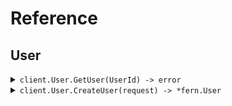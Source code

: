# Reference
## User
<details><summary><code>client.User.GetUser(UserId) -> error</code></summary>
<dl>
<dd>

#### 📝 Description

<dl>
<dd>

<dl>
<dd>

Retrieve a user.
This endpoint is used to retrieve a user.
</dd>
</dl>
</dd>
</dl>

#### 🔌 Usage

<dl>
<dd>

<dl>
<dd>

```go
client.User.GetUser(
        context.TODO(),
        "userId",
    )
}
```
</dd>
</dl>
</dd>
</dl>

#### ⚙️ Parameters

<dl>
<dd>

<dl>
<dd>

**userId:** `string` 

The ID of the user to retrieve.
This ID is unique to each user.
    
</dd>
</dl>
</dd>
</dl>


</dd>
</dl>
</details>

<details><summary><code>client.User.CreateUser(request) -> *fern.User</code></summary>
<dl>
<dd>

#### 📝 Description

<dl>
<dd>

<dl>
<dd>

Create a new user.
This endpoint is used to create a new user.
</dd>
</dl>
</dd>
</dl>

#### 🔌 Usage

<dl>
<dd>

<dl>
<dd>

```go
client.User.CreateUser(
        context.TODO(),
        &fern.CreateUserRequest{
            Name: "name",
            Age: fern.Int(
                1,
            ),
        },
    )
}
```
</dd>
</dl>
</dd>
</dl>

#### ⚙️ Parameters

<dl>
<dd>

<dl>
<dd>

**name:** `string` 

The name of the user to create.
This name is unique to each user.
    
</dd>
</dl>

<dl>
<dd>

**age:** `*int` 

The age of the user.
This property is not required.
    
</dd>
</dl>
</dd>
</dl>


</dd>
</dl>
</details>
